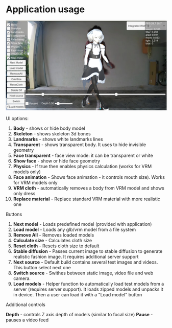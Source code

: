 # Application usage

![Main ui](/Docs/images/ui.jpg)

UI options:

1. **Body** - shows or hide body model
1. **Skeleton** - shows skeleton 3d bones
1. **Landmarks** - shows white landmarks lines
1. **Transparent** - shows transparent body. It uses to hide invisible geometry
1. **Face  transparent** - face view mode: it can be transparent or white
1. **Show face** - show or hide face geometry 
1. **Physics** - If true then enables physics calculation (works for VRM models only)
1. **Face animation** - Shows face animation - it controls mouth size). Works for VRM models only
1. **VRM cloth** - automatically removes a body from VRM model and shows only dress
1. **Replace material** - Replace standard VRM material with more realistic one

Buttons

1. **Next model** - Loads predefined model (provided with application)
1. **Load model** - Loads any glb/vrm model from a file system
1. **Remove All** - Removes loaded models
1. **Calculate size** - Calculates cloth size
1. **Reset cloth** - Resets cloth size to default
1. **Stable diffusion** - Passes current image to stable diffusion to generate realistic fashion image. It requires additional server support
1. **Next source** - Default build contains several test images and videos. This button select next one
1. **Switch source** - Swithes between static image, video file and web camera.
1. **Load models** -  Helper function to automatically load test models from a server (requires server support). It loads zipped models and unpacks it in device. Then a user can load it with a "Load model" button

Additional controls

**Depth** - controls Z axis depth of models (similar to focal size)
**Pause** - pauses a video feed
